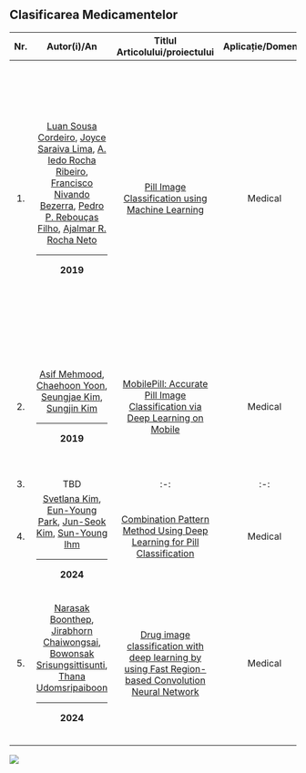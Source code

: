 ## Clasificarea Medicamentelor
|Nr.|Autor(i)/An|Titlul Articolului/proiectului | Aplicație/Domeniu | Tehnologii utilizate |Metodologie/Abordare |Rezultate|Limitări|Comentarii suplimentare|
|:-:|:-:|:-:|:-:|:-:|:-:|:-:|:-:|:-:|
|1.|[Luan Sousa Cordeiro](https://ieeexplore.ieee.org/author/37087404374), [Joyce Saraiva Lima](https://ieeexplore.ieee.org/author/37087405122), [A. Iedo Rocha Ribeiro](https://ieeexplore.ieee.org/author/37087113691), [Francisco Nivando Bezerra](https://ieeexplore.ieee.org/author/37266756100), [Pedro P. Rebouças Filho](https://ieeexplore.ieee.org/author/37086224533), [Ajalmar R. Rocha Neto](https://ieeexplore.ieee.org/author/37085793861)<hr> **2019**|[Pill Image Classification using Machine Learning](https://ieeexplore.ieee.org/abstract/document/8923984/)|Medical|Python 3.6 cu librăriile open-source: matplotlib 3.0.2, numpy 1.14.4, skimage 0.14.1, sklearn 0.20.1| Sistem automat de clasificare pentru imagini cu medicamente folosind machine learning | ”The results indicate that all classifiers perform accurate predictions, with an average accuracy above 99.3%. This high classification accuracy happens even in the presence of unbalanced classes, with precision and recall average scores above 98%.”|TBD|TBD|
|2.|[Asif Mehmood](https://ieeexplore.ieee.org/author/37087135691), [Chaehoon Yoon](https://ieeexplore.ieee.org/author/37087137015), [Seungjae Kim](https://ieeexplore.ieee.org/author/37087135616), [Sungjin Kim](https://ieeexplore.ieee.org/author/37087135606)<hr> **2019**|[MobilePill: Accurate Pill Image Classification via Deep Learning on Mobile](https://ieeexplore.ieee.org/abstract/document/8939727/authors#authors)|Medical|[OCR Google](https://cloud.google.com/use-cases/ocr)| Sistem automat  de clasificare pentru imagine cu medicamente folosind deep learning |Rata de predicție este între 50% și 100%|Dificultate în recunoașterea anumitor caracteristici, limitări în preprocesare, OCR nu poate recunoaște în totalitate caracterele de pe medicamente|-|
|3.|TBD|:-:|:-:|:-:|:-:|:-:|:-:|:-:|
4.|[Svetlana Kim](https://sciprofiles.com/profile/3810383), [Eun-Young Park](https://sciprofiles.com/profile/author/eWp4OUhIQkVHdzdnQnpZMEgyN1paQT09), [Jun-Seok Kim](https://sciprofiles.com/profile/author/T2Vwd2J5U3Z2L0ZpWkRTWGhDNWcvaDM0T3ovdEpabXhDbzA3UVV2RStCWT0=), [Sun-Young Ihm](https://sciprofiles.com/profile/1608642) <hr> **2024** |[ Combination Pattern Method Using Deep Learning for Pill Classification](https://www.mdpi.com/2076-3417/14/19/9065)|Medical|YOLOv5, PyTorch|Sistem automat de clasificare pentru imagine cu medicamente folosind o rețea convoluțională|Aproximativ 75% acuratețe|Limitări în preprocesare|Multi Combination Pattern Labeling|
|5.|[Narasak Boonthep](https://ieeexplore.ieee.org/author/37071062300), [Jirabhorn Chaiwongsai](https://ieeexplore.ieee.org/author/37087649067), [Bowonsak Srisungsittisunti](https://ieeexplore.ieee.org/author/37086392526), [Thana Udomsripaiboon](https://ieeexplore.ieee.org/author/37689038400)<hr> **2024**|[Drug image classification with deep learning by using Fast Region-based Convolution Neural Network](https://ieeexplore.ieee.org/document/10479992)|Medical|nu se precizează|Sistem automat de clasificare a medicamentelor, folosind o rețea neuronală de convoluție|"Experiments have shown that our proposed framework can accurately identify different types of 20 drugs with over 98 percent accuracy."|nu se precizează|Fast Region-base convolution neural network|

![](https://lh7-rt.googleusercontent.com/docsz/AD_4nXfjmfN3zZ8Do08A4gLId3I1eLpMst3959kjcc_zUIO4NwSyKPgLp_Pki8b9pmSmaSoIGmFTBVPJCCWo0lrGyBFd2N_2GmszLOgLvtRZa6VjQipRnRDG3vr3DuylTN4CRRnF8ZzP6ABVpnPGeoBRxedKWwk?key=2AbNmImatDtZTk38kSXm-A)
